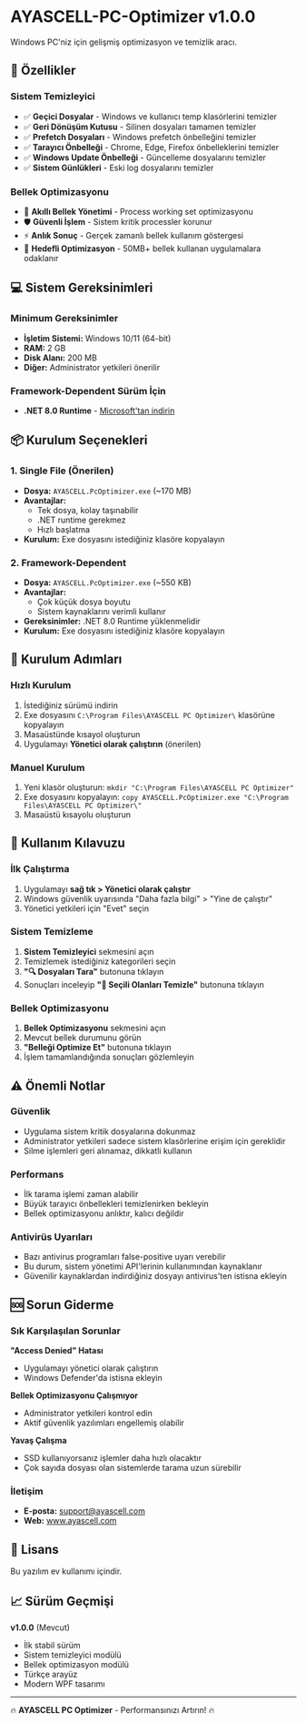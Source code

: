 # AYASCELL-PC-Optimizer v1.0.0

Windows PC'niz için gelişmiş optimizasyon ve temizlik aracı.

## 🚀 Özellikler

### Sistem Temizleyici
- ✅ **Geçici Dosyalar** - Windows ve kullanıcı temp klasörlerini temizler
- ✅ **Geri Dönüşüm Kutusu** - Silinen dosyaları tamamen temizler  
- ✅ **Prefetch Dosyaları** - Windows prefetch önbelleğini temizler
- ✅ **Tarayıcı Önbelleği** - Chrome, Edge, Firefox önbelleklerini temizler
- ✅ **Windows Update Önbelleği** - Güncelleme dosyalarını temizler
- ✅ **Sistem Günlükleri** - Eski log dosyalarını temizler

### Bellek Optimizasyonu
- 🚀 **Akıllı Bellek Yönetimi** - Process working set optimizasyonu
- 🛡️ **Güvenli İşlem** - Sistem kritik processler korunur
- ⚡ **Anlık Sonuç** - Gerçek zamanlı bellek kullanım göstergesi
- 🎯 **Hedefli Optimizasyon** - 50MB+ bellek kullanan uygulamalara odaklanır

## 💻 Sistem Gereksinimleri

### Minimum Gereksinimler
- **İşletim Sistemi:** Windows 10/11 (64-bit)
- **RAM:** 2 GB 
- **Disk Alanı:** 200 MB
- **Diğer:** Administrator yetkileri önerilir

### Framework-Dependent Sürüm İçin
- **.NET 8.0 Runtime** - [Microsoft'tan indirin](https://dotnet.microsoft.com/download/dotnet/8.0)

## 📦 Kurulum Seçenekleri

### 1. Single File (Önerilen) 
- **Dosya:** `AYASCELL.PcOptimizer.exe` (~170 MB)
- **Avantajlar:** 
  - Tek dosya, kolay taşınabilir
  - .NET runtime gerekmez
  - Hızlı başlatma
- **Kurulum:** Exe dosyasını istediğiniz klasöre kopyalayın

### 2. Framework-Dependent
- **Dosya:** `AYASCELL.PcOptimizer.exe` (~550 KB)  
- **Avantajlar:**
  - Çok küçük dosya boyutu
  - Sistem kaynaklarını verimli kullanır
- **Gereksinimler:** .NET 8.0 Runtime yüklenmelidir
- **Kurulum:** Exe dosyasını istediğiniz klasöre kopyalayın

## 🔧 Kurulum Adımları

### Hızlı Kurulum
1. İstediğiniz sürümü indirin
2. Exe dosyasını `C:\Program Files\AYASCELL PC Optimizer\` klasörüne kopyalayın
3. Masaüstünde kısayol oluşturun
4. Uygulamayı **Yönetici olarak çalıştırın** (önerilen)

### Manuel Kurulum
1. Yeni klasör oluşturun: `mkdir "C:\Program Files\AYASCELL PC Optimizer"`
2. Exe dosyasını kopyalayın: `copy AYASCELL.PcOptimizer.exe "C:\Program Files\AYASCELL PC Optimizer\"`
3. Masaüstü kısayolu oluşturun

## 🎯 Kullanım Kılavuzu

### İlk Çalıştırma
1. Uygulamayı **sağ tık > Yönetici olarak çalıştır**
2. Windows güvenlik uyarısında "Daha fazla bilgi" > "Yine de çalıştır"
3. Yönetici yetkileri için "Evet" seçin

### Sistem Temizleme
1. **Sistem Temizleyici** sekmesini açın
2. Temizlemek istediğiniz kategorileri seçin
3. **"🔍 Dosyaları Tara"** butonuna tıklayın
4. Sonuçları inceleyip **"🧹 Seçili Olanları Temizle"** butonuna tıklayın

### Bellek Optimizasyonu  
1. **Bellek Optimizasyonu** sekmesini açın
2. Mevcut bellek durumunu görün
3. **"Belleği Optimize Et"** butonuna tıklayın
4. İşlem tamamlandığında sonuçları gözlemleyin

## ⚠️ Önemli Notlar

### Güvenlik
- Uygulama sistem kritik dosyalarına dokunmaz
- Administrator yetkileri sadece sistem klasörlerine erişim için gereklidir
- Silme işlemleri geri alınamaz, dikkatli kullanın

### Performans
- İlk tarama işlemi zaman alabilir
- Büyük tarayıcı önbellekleri temizlenirken bekleyin
- Bellek optimizasyonu anlıktır, kalıcı değildir

### Antivirüs Uyarıları
- Bazı antivirus programları false-positive uyarı verebilir
- Bu durum, sistem yönetimi API'lerinin kullanımından kaynaklanır
- Güvenilir kaynaklardan indirdiğiniz dosyayı antivirus'ten istisna ekleyin

## 🆘 Sorun Giderme

### Sık Karşılaşılan Sorunlar

**"Access Denied" Hatası**
- Uygulamayı yönetici olarak çalıştırın
- Windows Defender'da istisna ekleyin

**Bellek Optimizasyonu Çalışmıyor**
- Administrator yetkileri kontrol edin
- Aktif güvenlik yazılımları engellemiş olabilir

**Yavaş Çalışma**
- SSD kullanıyorsanız işlemler daha hızlı olacaktır
- Çok sayıda dosyası olan sistemlerde tarama uzun sürebilir

### İletişim
- **E-posta:** support@ayascell.com
- **Web:** www.ayascell.com

## 📝 Lisans

Bu yazılım ev kullanımı içindir.

## 📈 Sürüm Geçmişi

**v1.0.0** (Mevcut)
- İlk stabil sürüm
- Sistem temizleyici modülü
- Bellek optimizasyon modülü  
- Türkçe arayüz
- Modern WPF tasarımı

---

🔥 **AYASCELL PC Optimizer** - Performansınızı Artırın! 🔥

